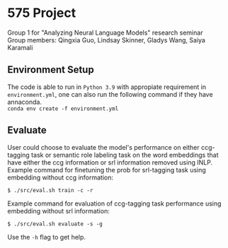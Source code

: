 # 575 Project
Group 1 for "Analyzing Neural Language Models" research seminar  
Group members: Qingxia Guo, Lindsay Skinner, Gladys Wang, Saiya Karamali  

## Environment Setup
The code is able to run in `Python 3.9` with appropiate requirement in `environment.yml`, one can also run the following command if they have annaconda. <br>
`conda env create -f environment.yml`

## Evaluate
User could choose to evaluate the model's performance on either ccg-tagging task or semantic role labeling task on the 
word embeddings that have either the ccg information or srl information removed using INLP. <br>
Example command for finetuning the prob for srl-tagging task using embedding without ccg information: 
````shell
$ ./src/eval.sh train -c -r
````
Example command for evaluation of ccg-tagging task performance using embedding without srl information: 
```` shell
$ ./src/eval.sh evaluate -s -g
````
Use the `-h` flag to get help.
